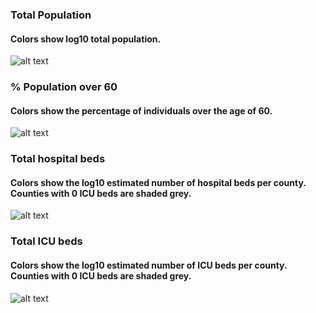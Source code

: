 ### Total Population
#### Colors show log10 total population.
![alt text](https://github.com/ianfmiller/covid19-burden-mapping/blob/master/README.figs/population.png)
### % Population over 60
#### Colors show the percentage of individuals over the age of 60.
![alt text](https://github.com/ianfmiller/covid19-burden-mapping/blob/master/README.figs/p.pop.60.plus.png)
### Total hospital beds
#### Colors show the log10 estimated number of hospital beds per county. Counties with 0 ICU beds are shaded grey.
![alt text](https://github.com/ianfmiller/covid19-burden-mapping/blob/master/README.figs/hosp.beds.png)
### Total ICU beds
#### Colors show the log10 estimated number of ICU beds per county. Counties with 0 ICU beds are shaded grey.
![alt text](https://github.com/ianfmiller/covid19-burden-mapping/blob/master/README.figs/icu.beds.png)
